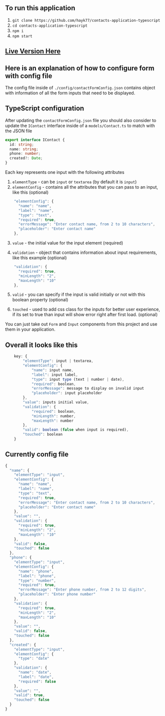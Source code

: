 ## To run this application

1. `git clone https://github.com/hayk77/contacts-application-typescript`
2. `cd contacts-application-typescript`
3. `npm i`
4. `npm start`

## [Live Version Here](https://contacts-app-9346.web.app/)

## Here is an explanation of how to configure form with config file

The config file inside of `./config/contactFormConfig.json` contains object with information of all the form inputs that need to be displayed.

## TypeScript configuration

After updating the `contactFormConfig.json` file you should also consider to update the `IContact` interface inside of a `models/Contact.ts` to match with the JSON file

```typescript
export interface IContact {
  id: string;
  name: string;
  phone: number;
  created?: Date;
}
```

Each key represents one input with the following attributes

1. `elementType` - can be `input` or `textarea` (by default it is `input`)
2. `elementConfig` - contains all the attributes that you can pass to an input, like this (optional)

```javascript
    "elementConfig": {
      "name": "name",
      "label": "name",
      "type": "text",
      "required": true,
      "errorMessage": "Enter contact name, from 2 to 10 characters",
      "placeholder": "Enter contact name"
    },
```

3. `value` - the initial value for the input element (required)

4. `validation` - object that contains information about input requirements, like this example (optional)

```javascript
    "validation": {
      "required": true,
      "minLength": "2",
      "maxLength": "10"
    },
```

5. `valid` - you can specify if the input is valid initially or not with this boolean property (optional)

6. `touched` - used to add css class for the inputs for better user experience, if its set to true than input will show error right after first load. (optional)

You can just take out `Form` and `Input` components from this project and use them in your application.

## Overall it looks like this

```javascript
    key: {
        "elementType": input | textarea,
        "elementConfig": {
            "name": input name,
            "label": input label,
            "type": input type (text | number | date),
            "required": boolean,
            "errorMessage": message to display on invalid input
            "placeholder": input placeholder
        },
        "value": inputs initial value,
        "validation": {
            "required": boolean,
            "minLength": number,
            "maxLength": number
        },
        "valid": boolean (false when input is required),
        "touched": boolean
    }
```

## Currently config file

```javascript
{
  "name": {
    "elementType": "input",
    "elementConfig": {
      "name": "name",
      "label": "name",
      "type": "text",
      "required": true,
      "errorMessage": "Enter contact name, from 2 to 10 characters",
      "placeholder": "Enter contact name"
    },
    "value": "",
    "validation": {
      "required": true,
      "minLength": "2",
      "maxLength": "10"
    },
    "valid": false,
    "touched": false
  },
  "phone": {
    "elementType": "input",
    "elementConfig": {
      "name": "phone",
      "label": "phone",
      "type": "number",
      "required": true,
      "errorMessage": "Enter phone number, from 2 to 12 digits",
      "placeholder": "Enter phone number"
    },
    "validation": {
      "required": true,
      "minLength": "2",
      "maxLength": "10"
    },
    "value": "",
    "valid": false,
    "touched": false
  },
  "created": {
    "elementType": "input",
    "elementConfig": {
      "type": "date"
    },
    "validation": {
      "name": "date",
      "label": "date",
      "required": false
    },
    "value": "",
    "valid": true,
    "touched": false
  }
}
```
